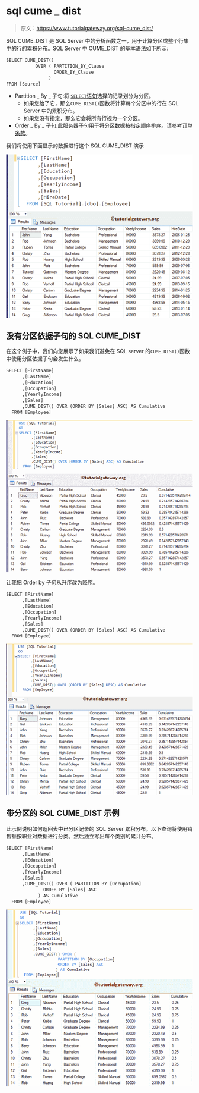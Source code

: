 # sql cume _ dist

> 原文：<https://www.tutorialgateway.org/sql-cume_dist/>

SQL CUME_DIST 是 SQL Server 中的分析函数之一，用于计算分区或整个行集中的行的累积分布。SQL Server 中 CUME_DIST 的基本语法如下所示:

```
SELECT CUME_DIST() 
           OVER ( PARTITION_BY_Clause 
                  ORDER_BY_Clause
                )
FROM [Source]
```

*   Partition _ By _ 子句:将 [`SELECT`语句](https://www.tutorialgateway.org/sql-select-statement/)选择的记录划分为分区。
    *   如果您给了它，那么`CUME_DIST()`函数将计算每个分区中的行在 SQL Server 中的累积分布。
    *   如果您没有指定，那么它会将所有行视为一个分区。
*   Order _ By _ 子句:此[服务器](https://www.tutorialgateway.org/sql/)子句用于将分区数据按指定顺序排序。请参考[订单条款](https://www.tutorialgateway.org/sql-order-by-clause/)。

我们将使用下面显示的数据进行这个 SQL CUME_DIST 演示

![SQL CUME_DIST 0](img/f5eb4916b4fe3e85983e4e892dd9a14f.png)

## 没有分区依据子句的 SQL CUME_DIST

在这个例子中，我们向您展示了如果我们避免在 SQL server 的`CUME_DIST()`函数中使用分区依据子句会发生什么。

```
SELECT [FirstName]
      ,[LastName]
      ,[Education]
      ,[Occupation]
      ,[YearlyIncome]
      ,[Sales]
      ,CUME_DIST() OVER (ORDER BY [Sales] ASC) AS Cumulative 
  FROM [Employee]
```

![SQL CUME_DIST 2](img/8e802eca4f617d509d289fb90e68f8b5.png)

让我把 Order by 子句从升序改为降序。

```
SELECT [FirstName]
      ,[LastName]
      ,[Education]
      ,[Occupation]
      ,[YearlyIncome]
      ,[Sales]
      ,CUME_DIST() OVER (ORDER BY [Sales] ASC) AS Cumulative 
  FROM [Employee]
```

![SQL CUME_DIST 3](img/e7bdd1b7d66807f9a10d267846c516a3.png)

## 带分区的 SQL CUME_DIST 示例

此示例说明如何返回表中已分区记录的 SQL Server 累积分布。以下查询将使用销售额按职业对数据进行分类。然后独立写出每个类别的累计分布。

```
SELECT [FirstName]
      ,[LastName]
      ,[Education]
      ,[Occupation]
      ,[YearlyIncome]
      ,[Sales]
      ,CUME_DIST() OVER ( PARTITION BY [Occupation]
			  ORDER BY [Sales] ASC
			) AS Cumulative
  FROM [Employee]
```

![SQL CUME_DIST 4](img/98c69a923a1998e2e48a6509a054cd89.png)